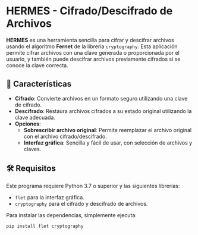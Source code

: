 # HERMES - Cifrado/Descifrado de Archivos

**HERMES** es una herramienta sencilla para cifrar y descifrar archivos usando el algoritmo **Fernet** de la librería `cryptography`. Esta aplicación permite cifrar archivos con una clave generada o proporcionada por el usuario, y también puede descifrar archivos previamente cifrados si se conoce la clave correcta.

## 🚀 Características

- **Cifrado**: Convierte archivos en un formato seguro utilizando una clave de cifrado.
- **Descifrado**: Restaura archivos cifrados a su estado original utilizando la clave adecuada.
- **Opciones**:
  - **Sobrescribir archivo original**: Permite reemplazar el archivo original con el archivo cifrado/descifrado.
  - **Interfaz gráfica**: Sencilla y fácil de usar, con selección de archivos y claves.
  
## 🛠️ Requisitos

Este programa requiere Python 3.7 o superior y las siguientes librerías:

- `flet` para la interfaz gráfica.
- `cryptography` para el cifrado y descifrado de archivos.

Para instalar las dependencias, simplemente ejecuta:

```bash
pip install flet cryptography
```
